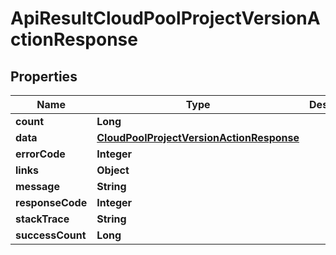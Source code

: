 
# ApiResultCloudPoolProjectVersionActionResponse

## Properties
Name | Type | Description | Notes
------------ | ------------- | ------------- | -------------
**count** | **Long** |  |  [optional]
**data** | [**CloudPoolProjectVersionActionResponse**](CloudPoolProjectVersionActionResponse.md) |  |  [optional]
**errorCode** | **Integer** |  |  [optional]
**links** | **Object** |  |  [optional]
**message** | **String** |  |  [optional]
**responseCode** | **Integer** |  |  [optional]
**stackTrace** | **String** |  |  [optional]
**successCount** | **Long** |  |  [optional]



